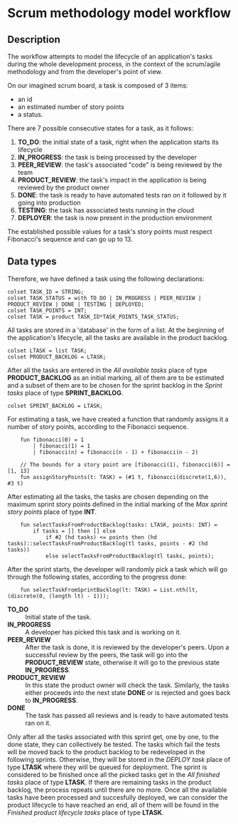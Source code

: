 # Scrum methodology model workflow


## Description

The workflow attempts to model the lifecycle of an application's tasks during the whole development process, in the context of the scrum/agile methodology and from the developer's point of view.

On our imagined scrum board, a task is composed of 3 items:
- an id
- an estimated number of story points 
- a status.

There are 7 possible consecutive states for a task, as it follows:
1. **TO_DO**: the initial state of a task, right when the application starts its lifecycle
2. **IN_PROGRESS**: the task is being processed by the developer
3. **PEER_REVIEW**: the task's associated "code" is being reviewed by the team
4. **PRODUCT_REVIEW**: the task's impact in the application is being reviewed by the product owner
5. **DONE**: the task is ready to have automated tests ran on it followed by it going into production
6. **TESTING**: the task has associated tests running in the cloud
7. **DEPLOYER**: the task is now present in the production environment

The established possible values for a task's story points must respect Fibonacci's sequence and can go up to 13.

## Data types

Therefore, we have defined a task using the following declarations:
```
colset TASK_ID = STRING;
colset TASK_STATUS = with TO_DO | IN_PROGRESS | PEER_REVIEW | PRODUCT_REVIEW | DONE | TESTING | DEPLOYED;
colset TASK_POINTS = INT;
colset TASK = product TASK_ID*TASK_POINTS_TASK_STATUS;
```

All tasks are stored in a 'database' in the form of a list. At the beginning of the application's lifecycle, all the tasks are available in the product backlog. 

```
colset LTASK = list TASK;
colset PRODUCT_BACKLOG = LTASK;
```

After all the tasks are entered in the *All available tasks* place of type **PRODUCT_BACKLOG** as an initial marking, all of them are to be estimated and a subset of them are to be chosen for the sprint backlog in the *Sprint tasks* place of type **SPRINT_BACKLOG**.

```
colset SPRINT_BACKLOG = LTASK;
```

For estimating a task, we have created a function that randomly assigns it a number of story points, according to the Fibonacci sequence.

```
    fun fibonacci(0) = 1
        | fibonacci(1) = 1
        | fibonacci(n) = fibonacci(n - 1) + fibonacci(n - 2)

    // The bounds for a story point are [fibonacci(1), fibonacci(6)] = [1, 13]
    fun assignStoryPoints(t: TASK) = (#1 t, fibonacci(discrete(1,6)), #3 t) 
```

After estimating all the tasks, the tasks are chosen depending on the maximum sprint story points defined in the initial marking of the *Max sprint story points* place of type **INT**.

```
    fun selectTasksFromProductBacklog(tasks: LTASK, points: INT) = 
        if tasks = [] then [] else
            if #2 (hd tasks) <= points then (hd tasks)::selectTasksFromProductBacklog(tl tasks, points - #2 (hd tasks))
            else selectTasksFromProductBacklog(tl tasks, points);
```

After the sprint starts, the developer will randomly pick a task which will go through the following states, according to the progress done:

```
    fun selectTaskFromSprintBacklog(lt: TASK) = List.nth(lt, (discrete(0, (length lt) - 1)));
```

<dl>
<dt><b>TO_DO</b></dt>
<dd>Initial state of the task.</dd>

<dt><b>IN_PROGRESS</b></dt>
<dd>A developer has picked this task and is working on it.</dd>

<dt><b>PEER_REVIEW</b></dt>
<dd>After the task is done, it is reviewed by the developer's peers. Upon a successful review by the peers, the task will go into the <b>PRODUCT_REVIEW</b> state, otherwise it will go to the previous state <b>IN_PROGRESS</b>.</dd>

<dt><b>PRODUCT_REVIEW</b></dt>
<dd>In this state the product owner will check the task. Similarly, the tasks either proceeds into the next state <b>DONE</b> or is rejected and goes back to <b>IN_PROGRESS</b>.</dd>

<dt><b>DONE</b></dt>
<dd>The task has passed all reviews and is ready to have automated tests ran on it.</dd>
</dl>

Only after all the tasks associated with this sprint get, one by one, to the done state, they can collectively be tested. The tasks which fail the tests will be moved back to the product backlog to be redeveloped in the following sprints. Otherwise, they will be stored in the *DEPLOY task* place of type **LTASK** where they will be queued for deployment. The sprint is considered to be finished once all the picked tasks get in the *All finished tasks* place of type **LTASK**. If there are remaining tasks in the product backlog, the process repeats until there are no more. Once all the available tasks have been processed and succesfully deployed, we can consider the product lifecycle to have reached an end, all of them will be found in the *Finished product lifecycle tasks* place of type **LTASK**.